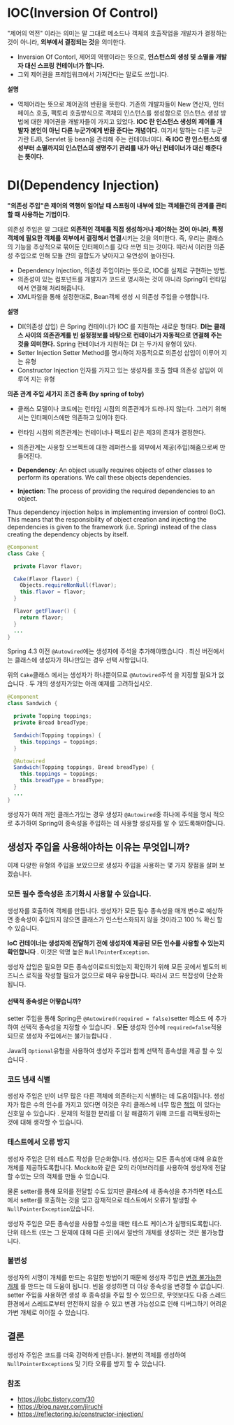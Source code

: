 # IOC(Inversion Of Control)

"제어의 역전" 이라는 의미는 말 그대로 메소드나 객체의 호출작업을 개발자가 결정하는 것이 아니라, **외부에서 결정되는 것**을 의미한다.



- Inversion Of Contorl, 제어의 역행이라는 뜻으로, **인스턴스의 생성 및 소멸을 개발자 대신 스프링 컨테이너가 합니다.**
- 그외 제어권을 프레임워크에서 가져간다는 말로도 쓰입니다.



**설명**

- 역제어라는 뜻으로 제어권의 반환을 뜻한다. 
  기존의 개발자들이 New 연산자, 인터페이스 호출, 팩토리 호출방식으로 객체의 인스턴스를 생성함으로 인스턴스 생성 방법에 대한 제어권을 개발자들이 가지고 있었다.
  **IOC 란 인스턴스 생성의 제어를 개발자 본인이 아닌 다른 누군가에게 반환 준다는 개념이다.**
  여기서 말하는 다른 누군가란 EJB, Servlet 등 bean을 관리해 주는 컨테이너이다.
  **즉 IOC 란 인스턴스의 생성부터 소멸까지의 인스턴스의 생명주기 관리를 내가 아닌 컨테이너가 대신 해준다는 뜻이다.**

  



# DI(Dependency Injection)

**"의존성 주입"은 제어의 역행이 일어날 때 스프링이 내부에 있는 객체들간의 관계를 관리할 때 사용하는 기법이다.**



의존성 주입은 말 그대로 **의존적인 객체를 직접 생성하거나 제어하는 것이 아니라, 특정 객체에 필요한 객체를 외부에서 결정해서 연결**시키는 것을 의미한다.
즉, 우리는 클래스의 기능을 추상적으로 묶어둔 인터페이스를 갖다 쓰면 되는 것이다.
따라서 이러한 의존성 주입으로 인해 모듈 간의 결합도가 낮아지고 유연성이 높아진다.



- Dependency Injection, 의존성 주입이라는 뜻으로, IOC를 실제로 구현하는 방법.
- 의존성이 있는 컴포넌트를 개발자가 코드로 명시하는 것이 아니라 Spring이 런타임에서 연결해 처리해줍니다.
- XML파일을 통해 설정한대로, Bean객체 생성 시 의존성 주입을 수행합니다.



**설명**

- DI(의존성 삽입) 은 Spring 컨테이너가 IOC 를 지원하는 새로운 형태다.
  **DI는 클래스 사이의 의존관계를 빈 설정정보를 바탕으로 컨테이너가 자동적으로 연결해 주는 것을 의미한다.** Spring 컨테이너가 지원하는 DI 는 두가지 유형이 있다.
- Setter Injection
  Setter Method를 명시하여 자동적으로 의존성 삽입이 이루어 지는 유형
- Constructor Injection
  인자를 가지고 있는 생성자를 호출 할때 의존성 삽입이 이루어 지는 유형



**의존 관계 주입 세가지 조건 충족 (by spring of toby)**

- 클래스 모델이나 코드에는 런타임 시점의 의존관계가 드러나지 않는다. 그러기 위해서는 인터페이스에만 의존하고 있어야 한다.
- 런타임 시점의 의존관계는 컨테이너나 팩토리 같은 제3의 존재가 결정한다.
- 의존관계는 사용할 오브젝트에 대한 레퍼런스를 외부에서 제공(주입)해줌으로써 만들어진다.



- **Dependency**: An object usually requires objects of other classes to perform its operations. We call these objects dependencies.
- **Injection**: The process of providing the required dependencies to an object.

Thus dependency injection helps in implementing inversion of control (IoC). This means that the responsibility of object creation and injecting the dependencies is given to the framework (i.e. Spring) instead of the class creating the dependency objects by itself.



```java
@Component
class Cake {

  private Flavor flavor;

  Cake(Flavor flavor) {
    Objects.requireNonNull(flavor);
    this.flavor = flavor;
  }

  Flavor getFlavor() {
    return flavor;
  }
  ...
}
```

Spring 4.3 이전 `@Autowired`에는 생성자에 주석을 추가해야했습니다 . 최신 버전에서는 클래스에 생성자가 하나만있는 경우 선택 사항입니다.

위의 `Cake`클래스 에서는 생성자가 하나뿐이므로 `@Autowired`주석 을 지정할 필요가 없습니다 . 두 개의 생성자가있는 아래 예제를 고려하십시오.

```java
@Component
class Sandwich {

  private Topping toppings;
  private Bread breadType;

  Sandwich(Topping toppings) {
    this.toppings = toppings;
  }

  @Autowired
  Sandwich(Topping toppings, Bread breadType) {
    this.toppings = toppings;
    this.breadType = breadType;
  }
  ...
}
```

생성자가 여러 개인 클래스가있는 경우 생성자 `@Autowired`중 하나에 주석을 명시 적으로 추가하여 Spring이 종속성을 주입하는 데 사용할 생성자를 알 수 있도록해야합니다.



## 생성자 주입을 사용해야하는 이유는 무엇입니까?

이제 다양한 유형의 주입을 보았으므로 생성자 주입을 사용하는 몇 가지 장점을 살펴 보겠습니다.

### 모든 필수 종속성은 초기화시 사용할 수 있습니다.

생성자를 호출하여 객체를 만듭니다. 생성자가 모든 필수 종속성을 매개 변수로 예상하면 종속성이 주입되지 않으면 클래스가 인스턴스화되지 않을 것이라고 100 % 확신 할 수 있습니다.

**IoC 컨테이너는 생성자에 전달하기 전에 생성자에 제공된 모든 인수를 사용할 수 있는지 확인합니다** . 이것은 악명 높은 `NullPointerException`.

생성자 삽입은 필요한 모든 종속성이로드되었는지 확인하기 위해 모든 곳에서 별도의 비즈니스 로직을 작성할 필요가 없으므로 매우 유용합니다. 따라서 코드 복잡성이 단순화됩니다.

#### 선택적 종속성은 어떻습니까?

setter 주입을 통해 Spring은 `@Autowired(required = false)`setter 메소드 에 추가 하여 선택적 종속성을 지정할 수 있습니다 . **모든** 생성자 인수에 `required=false`적용 되므로 생성자 주입에서는 불가능합니다 .

Java의 `Optional`유형을 사용하여 생성자 주입과 함께 선택적 종속성을 제공 할 수 있습니다 .

### 코드 냄새 식별

생성자 주입은 빈이 너무 많은 다른 객체에 의존하는지 식별하는 데 도움이됩니다. 생성자가 많은 수의 인수를 가지고 있다면 이것은 우리 클래스에 너무 많은 [책임](https://reflectoring.io/single-responsibility-principle) 이 있다는 신호일 수 있습니다 . 문제의 적절한 분리를 더 잘 해결하기 위해 코드를 리팩토링하는 것에 대해 생각할 수 있습니다.

### 테스트에서 오류 방지

생성자 주입은 단위 테스트 작성을 단순화합니다. 생성자는 모든 종속성에 대해 유효한 개체를 제공하도록합니다. Mockito와 같은 모의 라이브러리를 사용하여 생성자에 전달할 수있는 모의 객체를 만들 수 있습니다.

물론 setter를 통해 모의를 전달할 수도 있지만 클래스에 새 종속성을 추가하면 테스트에서 setter를 호출하는 것을 잊고 잠재적으로 테스트에서 오류가 발생할 수 `NullPointerException`있습니다.

생성자 주입은 모든 종속성을 사용할 수있을 때만 테스트 케이스가 실행되도록합니다. 단위 테스트 (또는 그 문제에 대해 다른 곳)에서 절반의 개체를 생성하는 것은 불가능합니다.

### 불변성

생성자의 서명이 개체를 만드는 유일한 방법이기 때문에 생성자 주입은 [변경 불가능한 개체](https://reflectoring.io/java-immutables) 를 만드는 데 도움이 됩니다. 빈을 생성하면 더 이상 종속성을 변경할 수 없습니다. setter 주입을 사용하면 생성 후 종속성을 주입 할 수 있으므로, 무엇보다도 다중 스레드 환경에서 스레드로부터 안전하지 않을 수 있고 변경 가능성으로 인해 디버그하기 어려운 가변 개체로 이어질 수 있습니다.

## 결론

생성자 주입은 코드를 더욱 강력하게 만듭니다. 불변의 객체를 생성하여 `NullPointerException`s 및 기타 오류를 방지 할 수 있습니다.



### 참조

- https://jobc.tistory.com/30
- https://blog.naver.com/jiruchi
- https://reflectoring.io/constructor-injection/